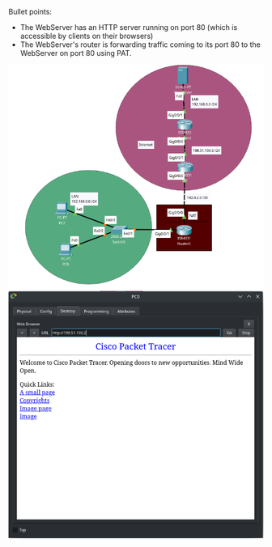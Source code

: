 Bullet points:
- The WebServer has an HTTP server running on port 80 (which is accessible by clients on their browsers)
- The WebServer's router is forwarding traffic coming to its port 80 to the WebServer on port 80 using PAT.

![PAT project on Cisco Packet Tracer](pat.png)
![WebServer's HTTP Web page](web-server-http-server.png)
